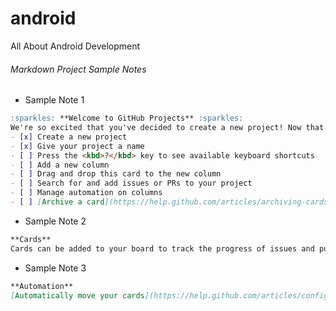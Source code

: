 # android
All About Android Development


###### Markdown Project Sample Notes

* Sample Note 1
```markdown
:sparkles: **Welcome to GitHub Projects** :sparkles:
We're so excited that you've decided to create a new project! Now that you're here, let's make sure you know how to get the most out of GitHub Projects.
- [x] Create a new project
- [x] Give your project a name
- [ ] Press the <kbd>?</kbd> key to see available keyboard shortcuts
- [ ] Add a new column
- [ ] Drag and drop this card to the new column
- [ ] Search for and add issues or PRs to your project
- [ ] Manage automation on columns
- [ ] [Archive a card](https://help.github.com/articles/archiving-cards-on-a-project-board/) or archive all cards in a column
```

* Sample Note 2
```markdown
**Cards**
Cards can be added to your board to track the progress of issues and pull requests. You can also add note cards, like this one!
```

* Sample Note 3
```markdown
**Automation**
[Automatically move your cards](https://help.github.com/articles/configuring-automation-for-project-boards/) to the right place based on the status and activity of your issues and pull requests.
```
